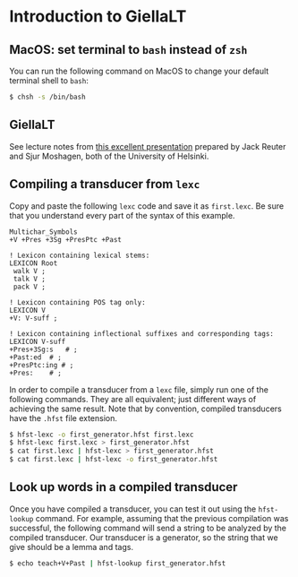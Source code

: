 # Introduction to GiellaLT

## MacOS: set terminal to `bash` instead of `zsh`

You can run the following command on MacOS to change your default terminal
shell to `bash`:

```bash
$ chsh -s /bin/bash
```

## GiellaLT

See lecture notes from [this excellent
presentation](https://giellalt.uit.no/presentations/MLLanguageTechnology.html)
prepared by Jack Reuter and Sjur Moshagen, both of the University of Helsinki.

## Compiling a transducer from `lexc`

Copy and paste the following `lexc` code and save it as `first.lexc`. Be sure
that you understand every part of the syntax of this example.

```
Multichar_Symbols
+V +Pres +3Sg +PresPtc +Past

! Lexicon containing lexical stems:
LEXICON Root
 walk V ;
 talk V ;
 pack V ;

! Lexicon containing POS tag only:
LEXICON V
+V: V-suff ;

! Lexicon containing inflectional suffixes and corresponding tags:
LEXICON V-suff
+Pres+3Sg:s   # ;
+Past:ed  # ;
+PresPtc:ing # ;
+Pres:    # ;
```

In order to compile a transducer from a `lexc` file, simply run one of the
following commands. They are all equivalent; just different ways of achieving
the same result. Note that by convention, compiled transducers have the `.hfst`
file extension.

```bash
$ hfst-lexc -o first_generator.hfst first.lexc 
$ hfst-lexc first.lexc > first_generator.hfst
$ cat first.lexc | hfst-lexc > first_generator.hfst
$ cat first.lexc | hfst-lexc -o first_generator.hfst
```

## Look up words in a compiled transducer

Once you have compiled a transducer, you can test it out using the
`hfst-lookup` command. For example, assuming that the previous compilation was
successful, the following command will send a string to be analyzed by the
compiled transducer. Our transducer is a generator, so the string that we give
should be a lemma and tags.

```bash
$ echo teach+V+Past | hfst-lookup first_generator.hfst
```
